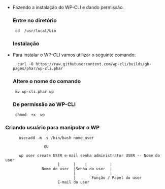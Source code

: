 -   Fazendo a instalação do WP-CLI e dando permissão.

    ### Entre no diretório

         cd  /usr/local/bin

    ### Instalação

-   Para instalar o WP-CLI vamos utilizar o seguinte comando:
       
          curl -O https://raw.githubusercontent.com/wp-cli/builds/gh-pages/phar/wp-cli.phar

    ### Altere o nome do comando 

         mv wp-cli.phar wp

    ### De permissão ao WP-CLI 

         chmod  +x  wp

### Criando usuário para manipular o WP

          useradd -m -s /bin/bash nome_user	

                     OU

          wp user create USER e-mail senha administrator USER -- Nome do user
                           |      |    |          |
                    Nome do user  |Senha do user  |
                                  |               |
                                  |       Função / Papel do user
                           E-mail do user